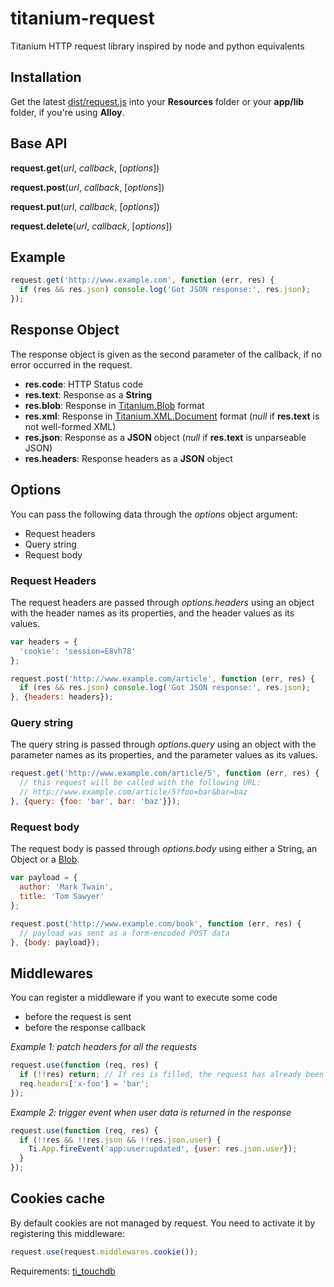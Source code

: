 # titanium-request

Titanium HTTP request library inspired by node and python equivalents

## Installation

Get the latest [dist/request.js](https://raw.github.com/IsCoolEntertainment/titanium-request/master/dist/request.js) into your __Resources__ folder or your __app/lib__ folder, if you're using __Alloy__.

## Base API

__request.get__(_url_, _callback_, [_options_])

__request.post__(_url_, _callback_, [_options_])

__request.put__(_url_, _callback_, [_options_])

__request.delete__(_url_, _callback_, [_options_])

## Example

```js
request.get('http://www.example.com', function (err, res) {
  if (res && res.json) console.log('Got JSON response:', res.json);
});
```

## Response Object

The response object is given as the second parameter of the callback, if no error occurred in the request.

* __res.code__: HTTP Status code
* __res.text__: Response as a __String__
* __res.blob__: Response in [Titanium.Blob](http://docs.appcelerator.com/titanium/latest/#!/api/Titanium.Blob) format
* __res.xml__: Response in [Titanium.XML.Document](http://docs.appcelerator.com/titanium/latest/#!/api/Titanium.XML.Document) format (_null_ if __res.text__ is not well-formed XML)
* __res.json__: Response as a __JSON__ object (_null_ if __res.text__ is unparseable JSON)
* __res.headers__: Response headers as a __JSON__ object

## Options

You can pass the following data through the _options_ object argument:

* Request headers
* Query string
* Request body

### Request Headers

The request headers are passed through _options.headers_ using an object with the header names as its properties, and the header values as its values.

```js
var headers = {
  'cookie': 'session=E8vh78'
};

request.post('http://www.example.com/article', function (err, res) {
  if (res && res.json) console.log('Got JSON response:', res.json);
}, {headers: headers});
```

### Query string

The query string is passed through _options.query_ using an object with the parameter names as its properties, and the parameter values as its values.

```js
request.get('http://www.example.com/article/5', function (err, res) {
  // this request will be called with the following URL:
  // http://www.example.com/article/5?foo=bar&bar=baz
}, {query: {foo: 'bar', bar: 'baz'}});
```

### Request body

The request body is passed through _options.body_ using either a String, an Object or a [Blob](http://docs.appcelerator.com/titanium/latest/#!/api/Titanium.Blob).

```js
var payload = {
  author: 'Mark Twain',
  title: 'Tom Sawyer'
};

request.post('http://www.example.com/book', function (err, res) {
  // payload was sent as a form-encoded POST data
}, {body: payload});
```

## Middlewares

You can register a middleware if you want to execute some code

* before the request is sent
* before the response callback

*Example 1: patch headers for all the requests*

```js
request.use(function (req, res) {
  if (!!res) return; // If res is filled, the request has already been sent
  req.headers['x-foo'] = 'bar';
});
```

*Example 2: trigger event when user data is returned in the response*

```js
request.use(function (req, res) {
  if (!!res && !!res.json && !!res.json.user) {
    Ti.App.fireEvent('app:user:updated', {user: res.json.user});
  }
});
```

## Cookies cache

By default cookies are not managed by request.
You need to activate it by registering this middleware:

```js
request.use(request.middlewares.cookie());
```
 Requirements: [ti_touchdb](https://github.com/pegli/ti_touchdb)
